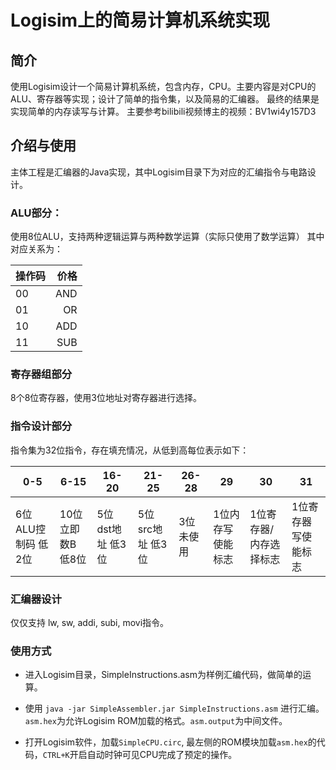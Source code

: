# Logisim上的简易计算机系统实现

## 简介
使用Logisim设计一个简易计算机系统，包含内存，CPU。主要内容是对CPU的ALU、寄存器等实现；设计了简单的指令集，以及简易的汇编器。 最终的结果是实现简单的内存读写与计算。
主要参考bilibili视频博主的视频：BV1wi4y157D3

## 介绍与使用
主体工程是汇编器的Java实现，其中Logisim目录下为对应的汇编指令与电路设计。

### ALU部分：
使用8位ALU，支持两种逻辑运算与两种数学运算（实际只使用了数学运算）
其中对应关系为：

| 操作码      | 价格 
| --------   | -----:   
| 00        | AND      
| 01        | OR     
| 10        | ADD
| 11        | SUB

### 寄存器组部分

8个8位寄存器，使用3位地址对寄存器进行选择。

### 指令设计部分

指令集为32位指令，存在填充情况，从低到高每位表示如下：

|     0-5                       |     6-15                     |     16-20                         |     21-25                         |     26-28        |     29                   |     30                       |     31                     |
|-------------------------------|------------------------------|-----------------------------------|-----------------------------------|------------------|--------------------------|------------------------------|----------------------------|
|     6位ALU控制码 低2位    |     10位立即数B 低8位    |     5位dst地址 低3位    |     5位src地址 低3位    |     3位未使用    |     1位内存写使能标志    |     1位寄存器/内存选择标志    |     1位寄存器写使能标志    |

### 汇编器设计

仅仅支持 lw, sw, addi, subi, movi指令。

### 使用方式

* 进入Logisim目录，SimpleInstructions.asm为样例汇编代码，做简单的运算。

* 使用 `java -jar SimpleAssembler.jar SimpleInstructions.asm` 进行汇编。`asm.hex`为允许Logisim ROM加载的格式。`asm.output`为中间文件。

* 打开Logisim软件，加载`SimpleCPU.circ`, 最左侧的ROM模块加载`asm.hex`的代码，`CTRL+K`开启自动时钟可见CPU完成了预定的操作。

